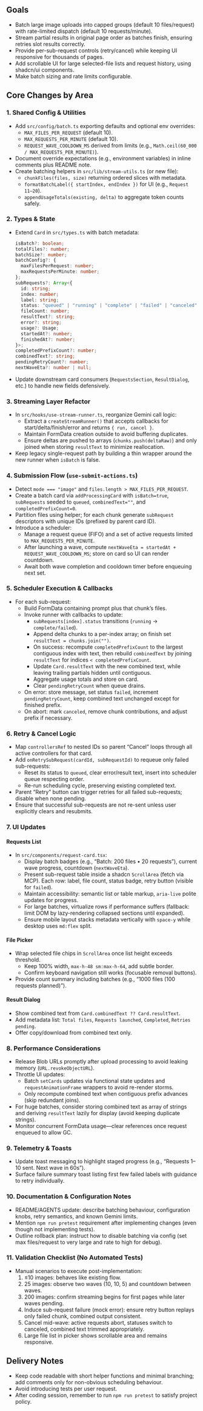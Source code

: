 ## Goals

- Batch large image uploads into capped groups (default 10 files/request) with rate-limited dispatch (default 10 requests/minute).
- Stream partial results in original page order as batches finish, ensuring retries slot results correctly.
- Provide per-sub-request controls (retry/cancel) while keeping UI responsive for thousands of pages.
- Add scrollable UI for large selected-file lists and request history, using shadcn/ui components.
- Make batch sizing and rate limits configurable.

## Core Changes by Area

### 1. Shared Config & Utilities

- Add `src/config/batch.ts` exporting defaults and optional env overrides:
  - `MAX_FILES_PER_REQUEST` (default 10).
  - `MAX_REQUESTS_PER_MINUTE` (default 10).
  - `REQUEST_WAVE_COOLDOWN_MS` derived from limits (e.g., `Math.ceil(60_000 / MAX_REQUESTS_PER_MINUTE)`).
- Document override expectations (e.g., environment variables) in inline comments plus README note.
- Create batching helpers in `src/lib/stream-utils.ts` (or new file):
  - `chunkFiles(files, size)` returning ordered slices with metadata.
  - `formatBatchLabel({ startIndex, endIndex })` for UI (e.g., `Request 11–20`).
  - `appendUsageTotals(existing, delta)` to aggregate token counts safely.

### 2. Types & State

- Extend `Card` in `src/types.ts` with batch metadata:

  ```ts
  isBatch?: boolean;
  totalFiles?: number;
  batchSize?: number;
  batchConfig?: {
    maxFilesPerRequest: number;
    maxRequestsPerMinute: number;
  };
  subRequests?: Array<{
    id: string;
    index: number;
    label: string;
    status: "queued" | "running" | "complete" | "failed" | "canceled";
    fileCount: number;
    resultText?: string;
    error?: string;
    usage?: Usage;
    startedAt?: number;
    finishedAt?: number;
  }>;
  completedPrefixCount?: number;
  combinedText?: string;
  pendingRetryCount?: number;
  nextWaveEta?: number | null;
  ```

- Update downstream card consumers (`RequestsSection`, `ResultDialog`, etc.) to handle new fields defensively.

### 3. Streaming Layer Refactor

- In `src/hooks/use-stream-runner.ts`, reorganize Gemini call logic:
  - Extract a `createStreamRunner()` that accepts callbacks for start/delta/finish/error and returns `{ run, cancel }`.
  - Maintain FormData creation outside to avoid buffering duplicates.
  - Ensure deltas are pushed to arrays (`chunks.push(deltaRaw)`) and only joined when storing `resultText` to minimize reallocation.
- Keep legacy single-request path by building a thin wrapper around the new runner when `isBatch` is false.

### 4. Submission Flow (`use-submit-actions.ts`)

- Detect `mode === "image"` and `files.length > MAX_FILES_PER_REQUEST`.
- Create a batch card via `addProcessingCard` with `isBatch=true`, `subRequests` seeded to `queued`, `combinedText=""`, and `completedPrefixCount=0`.
- Partition files using helper; for each chunk generate `subRequest` descriptors with unique IDs (prefixed by parent card ID).
- Introduce a scheduler:
  - Manage a request queue (FIFO) and a set of active requests limited to `MAX_REQUESTS_PER_MINUTE`.
  - After launching a wave, compute `nextWaveEta = startedAt + REQUEST_WAVE_COOLDOWN_MS`; store on card so UI can render countdown.
  - Await both wave completion and cooldown timer before enqueuing next set.

### 5. Scheduler Execution & Callbacks

- For each sub-request:
  - Build FormData containing prompt plus that chunk’s files.
  - Invoke runner with callbacks to update:
    - `subRequests[index].status` transitions (`running` → `complete/failed`).
    - Append delta chunks to a per-index array; on finish set `resultText = chunks.join("")`.
    - On success: recompute `completedPrefixCount` to the largest contiguous index with text, then rebuild `combinedText` by joining `resultText` for indices `< completedPrefixCount`.
    - Update `Card.resultText` with the new combined text, while leaving trailing partials hidden until contiguous.
    - Aggregate usage totals and store on card.
    - Clear `pendingRetryCount` when queue drains.
  - On error: store message, set status `failed`, increment `pendingRetryCount`, keep combined text unchanged except for finished prefix.
  - On abort: mark `canceled`, remove chunk contributions, and adjust prefix if necessary.

### 6. Retry & Cancel Logic

- Map `controllersRef` to nested IDs so parent “Cancel” loops through all active controllers for that card.
- Add `onRetrySubRequest(cardId, subRequestId)` to requeue only failed sub-requests:
  - Reset its status to `queued`, clear error/result text, insert into scheduler queue respecting order.
  - Re-run scheduling cycle, preserving existing completed text.
- Parent “Retry” button can trigger retries for all failed sub-requests; disable when none pending.
- Ensure that successful sub-requests are not re-sent unless user explicitly clears and resubmits.

### 7. UI Updates

#### Requests List

- In `src/components/request-card.tsx`:
  - Display batch badges (e.g., “Batch: 200 files • 20 requests”), current wave progress, countdown (`nextWaveEta`).
  - Present sub-request table inside a shadcn `ScrollArea` (fetch via MCP). Each row: label, file count, status badge, retry button (visible for `failed`).
  - Maintain accessibility: semantic list or table markup, `aria-live` polite updates for progress.
  - For large batches, virtualize rows if performance suffers (fallback: limit DOM by lazy-rendering collapsed sections until expanded).
  - Ensure mobile layout stacks metadata vertically with `space-y` while desktop uses `md:flex` split.

#### File Picker

- Wrap selected file chips in `ScrollArea` once list height exceeds threshold.
  - Keep 100% width, `max-h-48 sm:max-h-64`, add subtle border.
  - Confirm keyboard navigation still works (focusable removal buttons).
- Provide count summary including batches (e.g., “1000 files (100 requests planned)”).

#### Result Dialog

- Show combined text from `Card.combinedText ?? Card.resultText`.
- Add metadata list: `Total files`, `Requests launched`, `Completed`, `Retries pending`.
- Offer copy/download from combined text only.

### 8. Performance Considerations

- Release Blob URLs promptly after upload processing to avoid leaking memory (`URL.revokeObjectURL`).
- Throttle UI updates:
  - Batch `setCards` updates via functional state updates and `requestAnimationFrame` wrappers to avoid re-render storms.
  - Only recompute combined text when contiguous prefix advances (skip redundant joins).
- For huge batches, consider storing combined text as array of strings and deriving `resultText` lazily for display (avoid keeping duplicate strings).
- Monitor concurrent FormData usage—clear references once request enqueued to allow GC.

### 9. Telemetry & Toasts

- Update toast messaging to highlight staged progress (e.g., “Requests 1–10 sent. Next wave in 60s”).
- Surface failure summary toast listing first few failed labels with guidance to retry individually.

### 10. Documentation & Configuration Notes

- README/AGENTS update: describe batching behaviour, configuration knobs, retry semantics, and known Gemini limits.
- Mention `npm run pretest` requirement after implementing changes (even though not implementing tests).
- Outline rollback plan: instruct how to disable batching via config (set max files/request to very large and rate to high for debug).

### 11. Validation Checklist (No Automated Tests)

- Manual scenarios to execute post-implementation:
  1. ≤10 images: behaves like existing flow.
  2. 25 images: observe two waves (10, 10, 5) and countdown between waves.
  3. 200 images: confirm streaming begins for first pages while later waves pending.
  4. Induce sub-request failure (mock error): ensure retry button replays only failed chunk, combined output consistent.
  5. Cancel mid-wave: active requests abort, statuses switch to canceled, combined text trimmed appropriately.
  6. Large file list in picker shows scrollable area and remains responsive.

## Delivery Notes

- Keep code readable with short helper functions and minimal branching; add comments only for non-obvious scheduling behaviour.
- Avoid introducing tests per user request.
- After coding session, remember to run `npm run pretest` to satisfy project policy.

